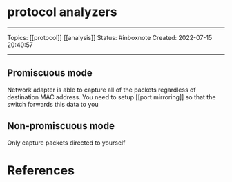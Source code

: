 # protocol analyzers
---
Topics: [[protocol]] [[analysis]]
Status: #inboxnote
Created: 2022-07-15 20:40:57

---

## Promiscuous mode

Network adapter is able to capture all of the packets regardless of destination MAC address. You need to setup [[port mirroring]] so that the switch forwards this data to you

## Non-promiscuous mode

Only capture packets directed to yourself

# References
